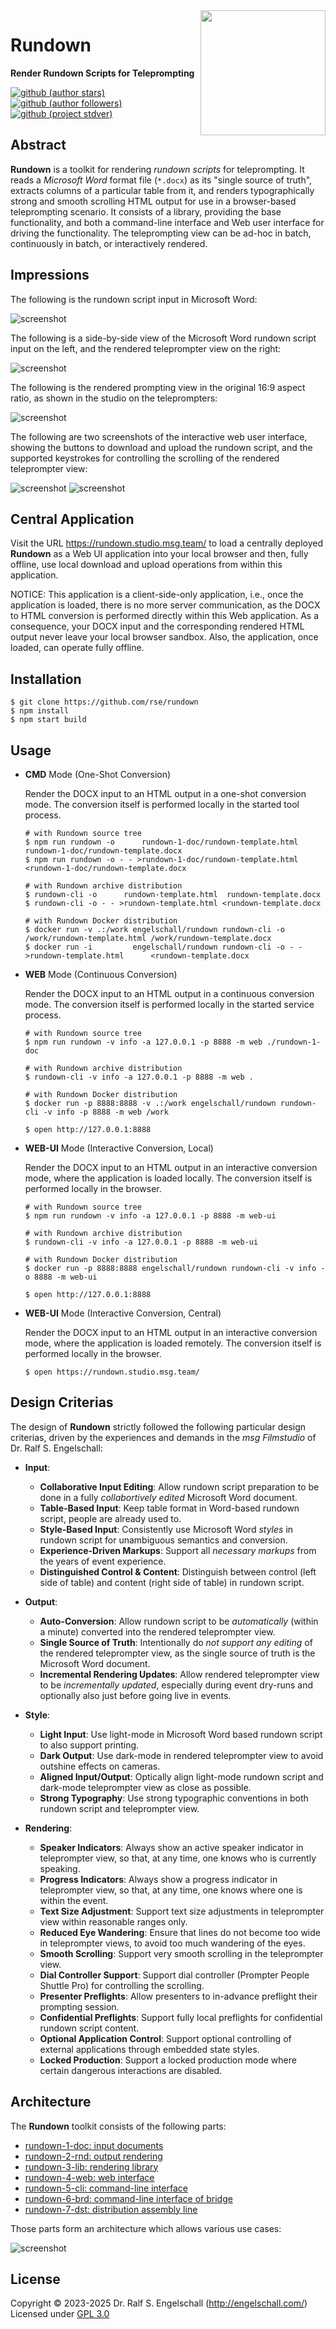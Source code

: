 
<img src="https://raw.githubusercontent.com/rse/rundown/master/rundown-doc/rundown-logo.svg" width="200" align="right" alt=""/>

Rundown
=======

**Render Rundown Scripts for Teleprompting**

[![github (author stars)](https://img.shields.io/github/stars/rse?logo=github&label=author%20stars&color=%233377aa)](https://github.com/rse)
[![github (author followers)](https://img.shields.io/github/followers/rse?label=author%20followers&logo=github&color=%234477aa)](https://github.com/rse)
[![github (project stdver)](https://img.shields.io/github/package-json/stdver/rse/rundown?logo=github&label=project%20stdver&color=%234477aa&cacheSeconds=900)](https://github.com/rse/rundown)

Abstract
--------

**Rundown** is a toolkit for rendering *rundown scripts* for
teleprompting. It reads a *Microsoft Word* format file (`*.docx`) as
its "single source of truth", extracts columns of a particular table
from it, and renders typographically strong and smooth scrolling HTML
output for use in a browser-based teleprompting scenario. It consists
of a library, providing the base functionality, and both a command-line
interface and Web user interface for driving the functionality. The
teleprompting view can be ad-hoc in batch, continuously in batch, or
interactively rendered.

Impressions
-----------

The following is the rundown script input in Microsoft Word:

![screenshot](rundown-1-doc/rundown-screenshot-5.png)

The following is a side-by-side view of the Microsoft Word rundown
script input on the left, and the rendered teleprompter view on the
right:

![screenshot](rundown-1-doc/rundown-screenshot-1.png)

The following is the rendered prompting view in the original 16:9 aspect ratio,
as shown in the studio on the teleprompters:

![screenshot](rundown-1-doc/rundown-screenshot-4.png)

The following are two screenshots of the interactive web user interface,
showing the buttons to download and upload the rundown script, and the
supported keystrokes for controlling the scrolling of the rendered
teleprompter view:

![screenshot](rundown-1-doc/rundown-screenshot-2.png)
![screenshot](rundown-1-doc/rundown-screenshot-3.png)

Central Application
-------------------

Visit the URL https://rundown.studio.msg.team/ to load a centrally
deployed **Rundown** as a Web UI application into your local browser
and then, fully offline, use local download and upload operations from
within this application.

NOTICE: This application is a client-side-only application, i.e., once
the application is loaded, there is no more server communication, as
the DOCX to HTML conversion is performed directly within this Web
application. As a consequence, your DOCX input and the corresponding
rendered HTML output never leave your local browser sandbox. Also, the
application, once loaded, can operate fully offline.

Installation
------------

```
$ git clone https://github.com/rse/rundown
$ npm install
$ npm start build
```

Usage
-----

- **CMD** Mode (One-Shot Conversion)

  Render the DOCX input to an HTML output in a one-shot conversion mode.
  The conversion itself is performed locally in the started tool process.

    ```
    # with Rundown source tree
    $ npm run rundown -o      rundown-1-doc/rundown-template.html  rundown-1-doc/rundown-template.docx
    $ npm run rundown -o - - >rundown-1-doc/rundown-template.html <rundown-1-doc/rundown-template.docx

    # with Rundown archive distribution
    $ rundown-cli -o      rundown-template.html  rundown-template.docx
    $ rundown-cli -o - - >rundown-template.html <rundown-template.docx

    # with Rundown Docker distribution
    $ docker run -v .:/work engelschall/rundown rundown-cli -o     /work/rundown-template.html /work/rundown-template.docx
    $ docker run -i         engelschall/rundown rundown-cli -o - -      >rundown-template.html      <rundown-template.docx
    ```

- **WEB** Mode (Continuous Conversion)

  Render the DOCX input to an HTML output in a continuous conversion mode.
  The conversion itself is performed locally in the started service process.

    ```
    # with Rundown source tree
    $ npm run rundown -v info -a 127.0.0.1 -p 8888 -m web ./rundown-1-doc

    # with Rundown archive distribution
    $ rundown-cli -v info -a 127.0.0.1 -p 8888 -m web .

    # with Rundown Docker distribution
    $ docker run -p 8888:8888 -v .:/work engelschall/rundown rundown-cli -v info -p 8888 -m web /work
    ```

    ```
    $ open http://127.0.0.1:8888
    ```

- **WEB-UI** Mode (Interactive Conversion, Local)

  Render the DOCX input to an HTML output in an interactive conversion mode,
  where the application is loaded locally. The conversion itself is performed
  locally in the browser.

    ```
    # with Rundown source tree
    $ npm run rundown -v info -a 127.0.0.1 -p 8888 -m web-ui

    # with Rundown archive distribution
    $ rundown-cli -v info -a 127.0.0.1 -p 8888 -m web-ui

    # with Rundown Docker distribution
    $ docker run -p 8888:8888 engelschall/rundown rundown-cli -v info -o 8888 -m web-ui
    ```

    ```
    $ open http://127.0.0.1:8888
    ```

- **WEB-UI** Mode (Interactive Conversion, Central)

  Render the DOCX input to an HTML output in an interactive conversion mode,
  where the application is loaded remotely. The conversion itself is performed
  locally in the browser.

    ```
    $ open https://rundown.studio.msg.team/
    ```

Design Criterias
----------------

The design of **Rundown** strictly followed the following particular design criterias, driven by
the experiences and demands in the *msg Filmstudio* of Dr. Ralf S. Engelschall:

- **Input**:
    - **Collaborative Input Editing**:
      Allow rundown script preparation to be done in a fully
      *collabortively edited* Microsoft Word document.
    - **Table-Based Input**:
      Keep table format in Word-based rundown script, people are already used to.
    - **Style-Based Input**:
      Consistently use Microsoft Word *styles* in rundown script for
      unambiguous semantics and conversion.
    - **Experience-Driven Markups**:
      Support all *necessary markups* from the years of event experience.
    - **Distinguished Control & Content**:
      Distinguish between control (left side of table) and content
      (right side of table) in rundown script.

- **Output**:
    - **Auto-Conversion**:
      Allow rundown script to be *automatically* (within a minute)
      converted into the rendered teleprompter view.
    - **Single Source of Truth**:
      Intentionally do *not support any editing* of the rendered
      teleprompter view, as the single source of truth is the Microsoft Word document.
    - **Incremental Rendering Updates**:
      Allow rendered teleprompter view to be *incrementally updated*,
      especially during event dry-runs and optionally also just before going
      live in events.

- **Style**:
    - **Light Input**:
      Use light-mode in Microsoft Word based rundown script to also support printing.
    - **Dark Output**:
      Use dark-mode in rendered teleprompter view to avoid outshine effects on cameras.
    - **Aligned Input/Output**:
      Optically align light-mode rundown script and dark-mode
      teleprompter view as close as possible.
    - **Strong Typography**:
      Use strong typographic conventions in both rundown script and teleprompter view.

- **Rendering**:
    - **Speaker Indicators**:
      Always show an active speaker indicator in teleprompter view, so
      that, at any time, one knows who is currently speaking.
    - **Progress Indicators**:
      Always show a progress indicator in teleprompter view,
      so that, at any time, one knows where one is within the event.
    - **Text Size Adjustment**:
      Support text size adjustments in teleprompter view within reasonable ranges only.
    - **Reduced Eye Wandering**:
      Ensure that lines do not become too wide in teleprompter views,
      to avoid too much wandering of the eyes.
    - **Smooth Scrolling**:
      Support very smooth scrolling in the teleprompter view.
    - **Dial Controller Support**:
      Support dial controller (Prompter People Shuttle Pro) for controlling the scrolling.
    - **Presenter Preflights**:
      Allow presenters to in-advance preflight their prompting session.
    - **Confidential Preflights**:
      Support fully local preflights for confidential rundown script content.
    - **Optional Application Control**:
      Support optional controlling of external applications through embedded state styles.
    - **Locked Production**:
      Support a locked production mode where certain dangerous interactions are disabled.

Architecture
------------

The **Rundown** toolkit consists of the following parts:

- [rundown-1-doc: input documents](rundown-1-doc/)
- [rundown-2-rnd: output rendering](rundown-2-rnd/)
- [rundown-3-lib: rendering library](rundown-3-lib/)
- [rundown-4-web: web interface](rundown-4-web/)
- [rundown-5-cli: command-line interface](rundown-5-cli/)
- [rundown-6-brd: command-line interface of bridge](rundown-6-brd/)
- [rundown-7-dst: distribution assembly line](rundown-7-dst/)

Those parts form an architecture which allows various use cases:

![screenshot](rundown-1-doc/rundown-architecture.png)

License
-------

Copyright &copy; 2023-2025 Dr. Ralf S. Engelschall (http://engelschall.com/)<br/>
Licensed under [GPL 3.0](https://spdx.org/licenses/GPL-3.0-only)

